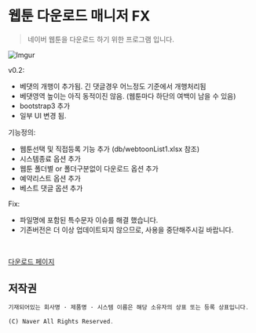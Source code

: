 # 웹툰 다운로드 매니저 FX
> 네이버 웹툰을 다운로드 하기 위한 프로그램 입니다.


![Imgur](http://i.imgur.com/FfWT6x6.png)

v0.2:

 * 베댓의 개행이 추가됨. 긴 댓글경우 어느정도 기준에서 개행처리됨
 * 베댓영역 높이는 아직 동적이진 않음. (웹툰마다 하단의 여백이 남을 수 있음)
 * bootstrap3 추가
 * 일부 UI 변경 됨.

기능정의:

 * 웹툰선택 및 직접등록 기능 추가 (db/webtoonList1.xlsx 참조)
 * 시스템종료 옵션 추가
 * 웹툰 폴더별 or 폴더구분없이 다운로드 옵션 추가
 * 예약리스트 옵션 추가
 * 베스트 댓글 옵션 추가

Fix:

 * 파일명에 포함된 특수문자 이슈를 해결 했습니다.
 * 기존버전은 더 이상 업데이트되지 않으므로, 사용을 중단해주시길 바랍니다.

<br/>

[다운로드 페이지](https://github.com/kimyearho/WebtoonDownloadManager/releases/tag/0.1)

## 저작권
```javascript
기재되어있는 회사명 · 제품명 · 시스템 이름은 해당 소유자의 상표 또는 등록 상표입니다.

(C) Naver All Rights Reserved.
```
